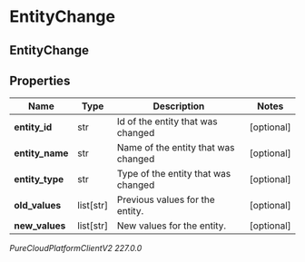 # EntityChange

## EntityChange

## Properties

|Name | Type | Description | Notes|
|------------ | ------------- | ------------- | -------------|
| **entity_id** | str | Id of the entity that was changed | [optional] |
| **entity_name** | str | Name of the entity that was changed | [optional] |
| **entity_type** | str | Type of the entity that was changed | [optional] |
| **old_values** | list[str] | Previous values for the entity. | [optional] |
| **new_values** | list[str] | New values for the entity. | [optional] |



_PureCloudPlatformClientV2 227.0.0_
